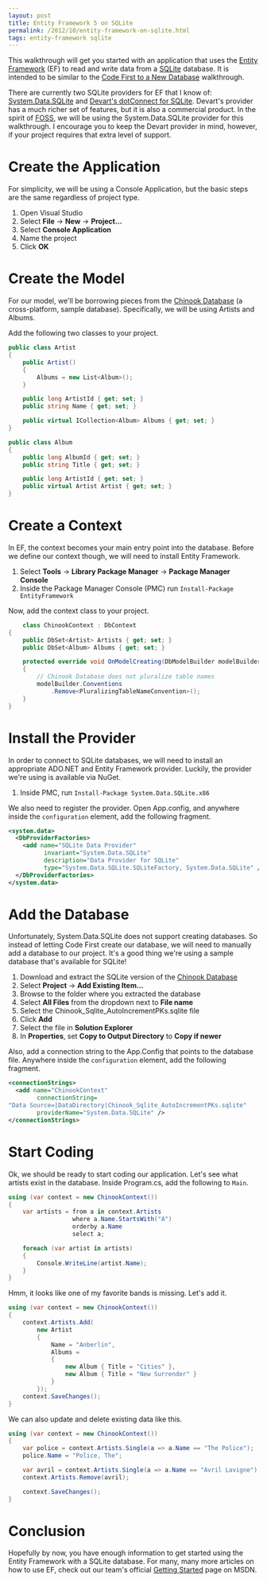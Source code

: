 ```yaml
---
layout: post
title: Entity Framework 5 on SQLite
permalink: /2012/10/entity-framework-on-sqlite.html
tags: entity-framework sqlite
---
```


This walkthrough will get you started with an application that uses the [Entity Framework][1] (EF) to read and write
data from a [SQLite][2] database. It is intended to be similar to the [Code First to a New Database][3] walkthrough.

There are currently two SQLite providers for EF that I know of: [System.Data.SQLite][4] and [Devart's dotConnect for
SQLite][5]. Devart's provider has a much richer set of features, but it is also a commercial product. In the spirit of
[FOSS][6], we will be using the System.Data.SQLite provider for this walkthrough. I encourage you to keep the Devart
provider in mind, however, if your project requires that extra level of support.

Create the Application
======================
For simplicity, we will be using a Console Application, but the basic steps are the same regardless of project type.

1. Open Visual Studio
2. Select **File** -> **New** -> **Project...**
3. Select **Console Application**
4. Name the project
5. Click **OK**

Create the Model
================
For our model, we'll be borrowing pieces from the [Chinook Database][7] (a cross-platform, sample database).
Specifically, we will be using Artists and Albums.

Add the following two classes to your project.

```csharp
public class Artist
{
    public Artist()
    {
        Albums = new List<Album>();
    }

    public long ArtistId { get; set; }
    public string Name { get; set; }

    public virtual ICollection<Album> Albums { get; set; }
}

public class Album
{
    public long AlbumId { get; set; }
    public string Title { get; set; }

    public long ArtistId { get; set; }
    public virtual Artist Artist { get; set; }
}
```

Create a Context
================
In EF, the context becomes your main entry point into the database. Before we define our context though, we will need to
install Entity Framework.

1. Select **Tools** -> **Library Package Manager** -> **Package Manager Console**
2. Inside the Package Manager Console (PMC) run `Install-Package EntityFramework`

Now, add the context class to your project.

```csharp
    class ChinookContext : DbContext
{
    public DbSet<Artist> Artists { get; set; }
    public DbSet<Album> Albums { get; set; }

    protected override void OnModelCreating(DbModelBuilder modelBuilder)
    {
        // Chinook Database does not pluralize table names
        modelBuilder.Conventions
            .Remove<PluralizingTableNameConvention>();
    }
}
```

Install the Provider
====================
In order to connect to SQLite databases, we will need to install an appropriate ADO.NET and Entity Framework provider.
Luckily, the provider we're using is available via NuGet.

1. Inside PMC, run `Install-Package System.Data.SQLite.x86`

We also need to register the provider. Open App.config, and anywhere inside the `configuration` element, add the
following fragment.

```xml
<system.data>
  <DbProviderFactories>
    <add name="SQLite Data Provider"
          invariant="System.Data.SQLite"
          description="Data Provider for SQLite"
          type="System.Data.SQLite.SQLiteFactory, System.Data.SQLite" />
  </DbProviderFactories>
</system.data>
```

Add the Database
================
Unfortunately, System.Data.SQLite does not support creating databases. So instead of letting Code First create our
database, we will need to manually add a database to our project. It's a good thing we're using a sample database that's
available for SQLite!

1. Download and extract the SQLite version of the [Chinook Database][8]
2. Select **Project** -> **Add Existing Item...**
3. Browse to the folder where you extracted the database
4. Select **All Files** from the dropdown next to **File name**
5. Select the Chinook_Sqlite_AutoIncrementPKs.sqlite file
6. Click **Add**
7. Select the file in **Solution Explorer**
8. In **Properties**, set **Copy to Output Directory** to **Copy if newer**

Also, add a connection string to the App.Config that points to the database file. Anywhere inside the `configuration`
element, add the following fragment.

```xml
<connectionStrings>
  <add name="ChinookContext"
        connectionString=
"Data Source=|DataDirectory|Chinook_Sqlite_AutoIncrementPKs.sqlite"
        providerName="System.Data.SQLite" />
</connectionStrings>
```

Start Coding
============
Ok, we should be ready to start coding our application. Let's see what artists exist in the database. Inside Program.cs,
add the following to `Main`.

```csharp
using (var context = new ChinookContext())
{
    var artists = from a in context.Artists
                  where a.Name.StartsWith("A")
                  orderby a.Name
                  select a;

    foreach (var artist in artists)
    {
        Console.WriteLine(artist.Name);
    }
}
```

Hmm, it looks like one of my favorite bands is missing. Let's add it.

```csharp
using (var context = new ChinookContext())
{
    context.Artists.Add(
        new Artist
        {
            Name = "Anberlin",
            Albums =
            {
                new Album { Title = "Cities" },
                new Album { Title = "New Surrender" }
            }
        });
    context.SaveChanges();
}
```

We can also update and delete existing data like this.

```csharp
using (var context = new ChinookContext())
{
    var police = context.Artists.Single(a => a.Name == "The Police");
    police.Name = "Police, The";

    var avril = context.Artists.Single(a => a.Name == "Avril Lavigne");
    context.Artists.Remove(avril);

    context.SaveChanges();
}
```

Conclusion
==========
Hopefully by now, you have enough information to get started using the Entity Framework with a SQLite database. For
many, many more articles on how to use EF, check out our team's official [Getting Started][9] page on MSDN.


  [1]: http://msdn.com/data/ef
  [2]: http://sqlite.org
  [3]: http://msdn.microsoft.com/en-us/data/jj193542
  [4]: http://system.data.sqlite.org
  [5]: http://www.devart.com/dotconnect/sqlite
  [6]: http://en.wikipedia.org/wiki/Free_and_open-source_software
  [7]: http://chinookdatabase.codeplex.com
  [8]: http://chinookdatabase.codeplex.com/releases
  [9]: http://msdn.microsoft.com/en-us/data/ee712907
